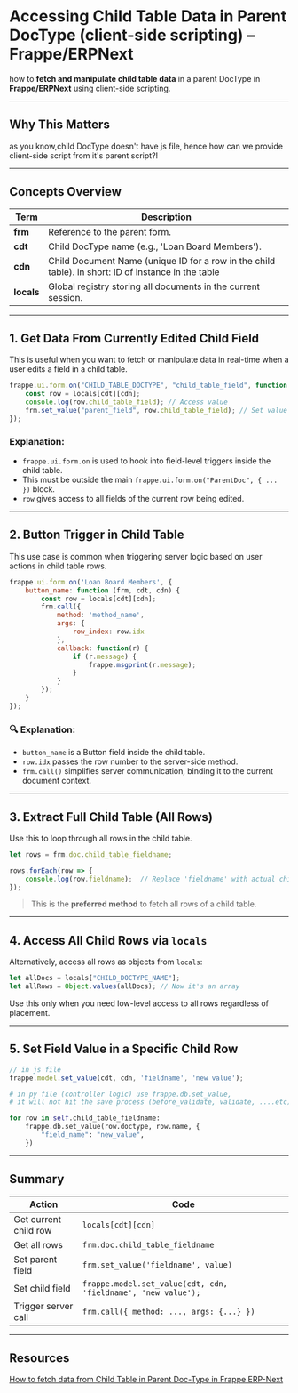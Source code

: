 # Accessing Child Table Data in Parent DocType (client-side scripting) – Frappe/ERPNext

how to **fetch and manipulate child table data** in a parent DocType in **Frappe/ERPNext** using client-side scripting.

---

## Why This Matters

as you know,child DocType doesn't have js file, hence how can we provide client-side script from it's parent script?!

---

## Concepts Overview

| Term | Description |
|------|-------------|
| **frm** | Reference to the parent form. |
| **cdt** | Child DocType name (e.g., 'Loan Board Members'). |
| **cdn** | Child Document Name (unique ID for a row in the child table).   in short: ID of instance in the table|
| **locals** | Global registry storing all documents in the current session. |

---

## 1. Get Data From Currently Edited Child Field

This is useful when you want to fetch or manipulate data in real-time when a user edits a field in a child table.

```js
frappe.ui.form.on("CHILD_TABLE_DOCTYPE", "child_table_field", function (frm, cdt, cdn) {
    const row = locals[cdt][cdn];
    console.log(row.child_table_field); // Access value
    frm.set_value("parent_field", row.child_table_field); // Set value in parent doc
});
```

### Explanation:
- `frappe.ui.form.on` is used to hook into field-level triggers inside the child table.
- This must be outside the main `frappe.ui.form.on("ParentDoc", { ... })` block.
- `row` gives access to all fields of the current row being edited.

---

## 2. Button Trigger in Child Table

This use case is common when triggering server logic based on user actions in child table rows.

```js
frappe.ui.form.on('Loan Board Members', {
    button_name: function (frm, cdt, cdn) {
        const row = locals[cdt][cdn];
        frm.call({
            method: 'method_name',
            args: {
                row_index: row.idx
            },
            callback: function(r) {
                if (r.message) {
                    frappe.msgprint(r.message);
                }
            }
        });
    }
});
```

### 🔍 Explanation:
- `button_name` is a Button field inside the child table.
- `row.idx` passes the row number to the server-side method.
- `frm.call()` simplifies server communication, binding it to the current document context.

---

## 3. Extract Full Child Table (All Rows)

Use this to loop through all rows in the child table.

```js
let rows = frm.doc.child_table_fieldname;

rows.forEach(row => {
    console.log(row.fieldname);  // Replace 'fieldname' with actual child field
});
```

> This is the **preferred method** to fetch all rows of a child table.

---

## 4. Access All Child Rows via `locals`

Alternatively, access all rows as objects from `locals`:

```js
let allDocs = locals["CHILD_DOCTYPE_NAME"];
let allRows = Object.values(allDocs); // Now it's an array
```

Use this only when you need low-level access to all rows regardless of placement.

---

## 5. Set Field Value in a Specific Child Row

```js
// in js file
frappe.model.set_value(cdt, cdn, 'fieldname', 'new value');
```

```py
# in py file (controller logic) use frappe.db.set_value, 
# it will not hit the save process (before_validate, validate, ....etc)

for row in self.child_table_fieldname:
    frappe.db.set_value(row.doctype, row.name, {
        "field_name": "new_value",
    })
```


---

## Summary

| Action | Code |
|--------|------|
| Get current child row | `locals[cdt][cdn]` |
| Get all rows | `frm.doc.child_table_fieldname` |
| Set parent field | `frm.set_value('fieldname', value)` |
| Set child field | `frappe.model.set_value(cdt, cdn, 'fieldname', 'new value');` |
| Trigger server call | `frm.call({ method: ..., args: {...} })` |

---

## Resources

[How to fetch data from Child Table in Parent Doc-Type in Frappe ERP-Next](https://medium.com/@subhashsoni403/how-to-fetch-data-from-child-table-in-parent-doc-type-in-frappe-erp-next-b9b775146a8b)
